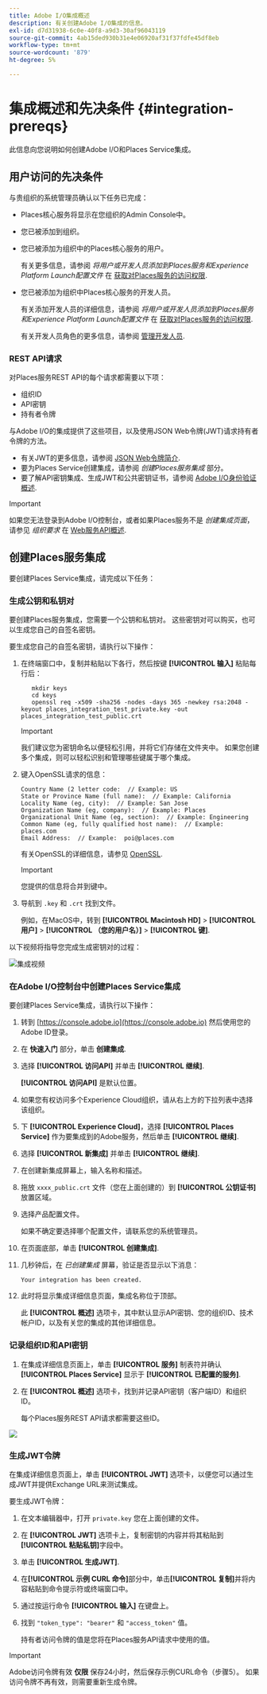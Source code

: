 ```yaml
---
title: Adobe I/O集成概述
description: 有关创建Adobe I/O集成的信息。
exl-id: d7d31938-6c0e-40f8-a9d3-30af96043119
source-git-commit: 4ab15ded930b31e4e06920af31f37fdfe45df8eb
workflow-type: tm+mt
source-wordcount: '879'
ht-degree: 5%

---
```


# 集成概述和先决条件 {#integration-prereqs}

此信息向您说明如何创建Adobe I/O和Places Service集成。

## 用户访问的先决条件

与贵组织的系统管理员确认以下任务已完成：

* Places核心服务将显示在您组织的Admin Console中。
* 您已被添加到组织。
* 您已被添加为组织中的Places核心服务的用户。

   有关更多信息，请参阅 *将用户或开发人员添加到Places服务和Experience Platform Launch配置文件* 在 [获取对Places服务的访问权限](/help/places-gain-access.md).

* 您已被添加为组织中Places核心服务的开发人员。

   有关添加开发人员的详细信息，请参阅 *将用户或开发人员添加到Places服务和Experience Platform Launch配置文件* 在 [获取对Places服务的访问权限](/help/places-gain-access.md).

   有关开发人员角色的更多信息，请参阅 [管理开发人员](https://helpx.adobe.com/cn/enterprise/using/manage-developers.html).

### REST API请求

对Places服务REST API的每个请求都需要以下项：

* 组织ID
* API密钥
* 持有者令牌

与Adobe I/O的集成提供了这些项目，以及使用JSON Web令牌(JWT)请求持有者令牌的方法。

* 有关JWT的更多信息，请参阅 [JSON Web令牌简介](https://jwt.io/introduction/).
* 要为Places Service创建集成，请参阅 *创建Places服务集成* 部分。
* 要了解API密钥集成、生成JWT和公共密钥证书，请参阅 [Adobe I/O身份验证概述](https://www.adobe.io/apis/cloudplatform/console/authentication/gettingstarted.html).

>[!IMPORTANT]
>
>如果您无法登录到Adobe I/O控制台，或者如果Places服务不是 *创建集成页面*，请参见 *组织要求* 在 [Web服务API概述](/help/web-service-api/places-web-services.md).

## 创建Places服务集成

要创建Places Service集成，请完成以下任务：

### 生成公钥和私钥对

要创建Places服务集成，您需要一个公钥和私钥对。 这些密钥对可以购买，也可以生成您自己的自签名密钥。

要生成您自己的自签名密钥，请执行以下操作：

1. 在终端窗口中，复制并粘贴以下各行，然后按键 **[!UICONTROL 输入]** 粘贴每行后：

   ```text
      mkdir keys
      cd keys
      openssl req -x509 -sha256 -nodes -days 365 -newkey rsa:2048 -keyout places_integration_test_private.key -out    places_integration_test_public.crt
   ```

   >[!IMPORTANT]
   >
   >我们建议您为密钥命名以便轻松引用，并将它们存储在文件夹中。 如果您创建多个集成，则可以轻松识别和管理哪些键属于哪个集成。

1. 键入OpenSSL请求的信息：

   ```text
   Country Name (2 letter code:  // Example: US
   State or Province Name (full name):  // Example: California
   Locality Name (eg, city):  // Example: San Jose
   Organization Name (eg, company):  // Example: Places
   Organizational Unit Name (eg, section):  // Example: Engineering
   Common Name (eg, fully qualified host name):  // Example: places.com
   Email Address:  // Example:  poi@places.com
   ```

   有关OpenSSL的详细信息，请参见 [OpenSSL](https://www.openssl.org/).

   >[!IMPORTANT]
   >
   >您提供的信息将合并到键中。

1. 导航到 `.key` 和 `.crt` 找到文件。

   例如，在MacOS中，转到 **[!UICONTROL Macintosh HD]** > **[!UICONTROL 用户]** > **[!UICONTROL （您的用户名）]** > **[!UICONTROL 键]**.

以下视频将指导您完成生成密钥对的过程：

![集成视频](/help/assets/places_integration_video.gif)

### 在Adobe I/O控制台中创建Places Service集成

要创建Places Service集成，请执行以下操作：

1. 转到 [https://console.adobe.io](https://console.adobe.io) 然后使用您的Adobe ID登录。
1. 在 **快速入门** 部分，单击 **创建集成**.
1. 选择 **[!UICONTROL 访问API]** 并单击 **[!UICONTROL 继续]**.

   **[!UICONTROL 访问API]** 是默认位置。

1. 如果您有权访问多个Experience Cloud组织，请从右上方的下拉列表中选择该组织。
1. 下 **[!UICONTROL Experience Cloud]**，选择 **[!UICONTROL Places Service]** 作为要集成到的Adobe服务，然后单击 **[!UICONTROL 继续]**.
1. 选择 **[!UICONTROL 新集成]** 并单击 **[!UICONTROL 继续]**.
1. 在创建新集成屏幕上，输入名称和描述。
1. 拖放 `xxxx_public.crt` 文件（您在上面创建的）到 **[!UICONTROL 公钥证书]** 放置区域。
1. 选择产品配置文件。

   如果不确定要选择哪个配置文件，请联系您的系统管理员。
1. 在页面底部，单击 **[!UICONTROL 创建集成]**.
1. 几秒钟后，在 *已创建集成* 屏幕，验证是否显示以下消息：

   `Your integration has been created.`

1. 此时将显示集成详细信息页面，集成名称位于顶部。

   此 **[!UICONTROL 概述]** 选项卡，其中默认显示API密钥、您的组织ID、技术帐户ID，以及有关您的集成的其他详细信息。

### 记录组织ID和API密钥

1. 在集成详细信息页面上，单击 **[!UICONTROL 服务]** 制表符并确认 **[!UICONTROL Places Service]** 显示于 **[!UICONTROL 已配置的服务]**.
1. 在 **[!UICONTROL 概述]** 选项卡，找到并记录API密钥（客户端ID）和组织ID。

   每个Places服务REST API请求都需要这些ID。

![](/help/assets/places_orgid_api-key.png)

### 生成JWT令牌

在集成详细信息页面上，单击 **[!UICONTROL JWT]** 选项卡，以便您可以通过生成JWT并提供Exchange URL来测试集成。

要生成JWT令牌：

1. 在文本编辑器中，打开 `private.key` 您在上面创建的文件。
1. 在 **[!UICONTROL JWT]** 选项卡上，复制密钥的内容并将其粘贴到&#x200B;**[!UICONTROL 粘贴私钥]**&#x200B;字段中。
1. 单击 **[!UICONTROL 生成JWT]**.
1. 在&#x200B;**[!UICONTROL 示例 CURL 命令]**&#x200B;部分中，单击&#x200B;**[!UICONTROL 复制]**&#x200B;并将内容粘贴到命令提示符或终端窗口中。
1. 通过按运行命令 **[!UICONTROL 输入]** 在键盘上。
1. 找到 `"token_type": "bearer"` 和 `"access_token"` 值。

   持有者访问令牌的值是您将在Places服务API请求中使用的值。

>[!IMPORTANT]
>
>Adobe访问令牌有效 **仅限** 保存24小时，然后保存示例CURL命令（步骤5）。 如果访问令牌不再有效，则需要重新生成令牌。
